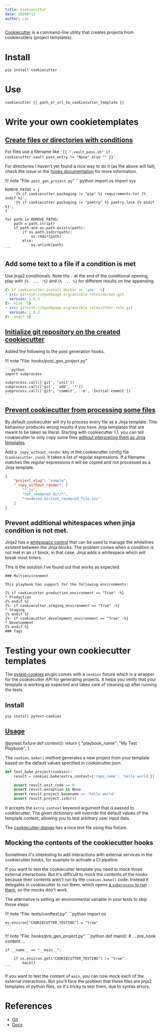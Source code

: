 ```yaml
---
title: Cookiecutter
date: 20200713
author: Lyz
---
```


[Cookiecutter](https://github.com/cookiecutter/cookiecutter) is a command-line
utility that creates projects from cookiecutters (project templates).

# Install

```bash
pip install cookiecutter
```

# Use

```bash
cookiecutter {{ path_or_url_to_cookiecutter_template }}
```

# Write your own cookietemplates

## [Create files or directories with conditions](https://github.com/cookiecutter/cookiecutter/issues/723)

For files use a filename like `'{{ ".vault_pass.sh" if
cookiecutter.vault_pass_entry != "None" else "" }}'`.

For directories I haven't yet found a nice way to do it (as the above will
fail), check the issue or the [hooks
documentation](https://cookiecutter.readthedocs.io/en/latest/advanced/hooks.html#example-conditional-files-directories)
for more information.

!!! note "File: `post_gen_project.py`"
    ```python
    import os
    import sys

    REMOVE_PATHS = [
        '{% if cookiecutter.packaging != "pip" %} requirements.txt {% endif %}',
        '{% if cookiecutter.packaging != "poetry" %} poetry.lock {% endif %}',
    ]

    for path in REMOVE_PATHS:
        path = path.strip()
        if path and os.path.exists(path):
            if os.path.isdir(path):
                os.rmdir(path)
            else:
                os.unlink(path)
    ```


## Add some text to a file if a condition is met

Use jinja2 conditionals. Note the `-` at the end of the conditional opening,
play with `{%- ... -%}` and `{% ... %}` for different results on line appending.

```yaml
{% if cookiecutter.install_docker == 'yes' -%}
- src: git+ssh://mywebpage.org/ansible-roles/docker.git
  version: 1.0.3
{%- else -%}
- src: git+ssh://mywebpage.org/ansible-roles/other-role.git
  version: 1.0.2
{%- endif %}
```

## [Initialize git repository on the created cookiecutter](https://stackoverflow.com/questions/38556622/create-a-git-versioned-project-with-cookiecutter)

Added the following to the post generation hooks.

!!! note "File: hooks/post_gen_project.py"

    ```python
    import subprocess

    subprocess.call(['git', 'init'])
    subprocess.call(['git', 'add', '*'])
    subprocess.call(['git', 'commit', '-m', 'Initial commit'])
    ```

## [Prevent cookiecutter from processing some files](https://stackoverflow.com/questions/39138386/how-to-protect-some-files-from-the-jinja-template-processor)

By default cookiecutter will try to process every file as a Jinja template. This
behaviour produces wrong results if you have Jinja templates that are meant to
be taken as literal. Starting with cookiecutter 1.1, you can
tell cookiecutter to only copy some files [without interpreting them as Jinja
templates](http://cookiecutter.readthedocs.io/en/latest/advanced/copy_without_render.html).

Add a `_copy_without_render` key in the cookiecutter config file
(`cookiecutter.json`). It takes a list of regular expressions. If a filename matches the regular expressions it will be copied and not processed as a Jinja template.

```json
{
    "project_slug": "sample",
    "_copy_without_render": [
        "*.js",
        "not_rendered_dir/*",
        "rendered_dir/not_rendered_file.ini"
    ]
}
```

## Prevent additional whitespaces when jinja condition is not met.

Jinja2 has a [whitespace
control](https://jinja.palletsprojects.com/en/2.10.x/templates/#whitespace-control)
that can be used to manage the whitelines existent between the Jinja blocks. The
problem comes when a condition is not met in an `if` block, in that case, Jinja
adds a whitespace which will break most linters.

This is the solution I've found out that works as expected.

```jinja2
### Multienvironment

This playbook has support for the following environments:

{% if cookiecutter.production_environment == "True" -%}
* Production
{% endif %}
{%- if cookiecutter.staging_environment == "True" -%}
* Staging
{% endif %}
{%- if cookiecutter.development_environment == "True" -%}
* Development
{% endif %}
### Tags
```

# Testing your own cookiecutter templates

The [pytest-cookies](https://pytest-cookies.readthedocs.io) plugin comes with
a `cookies` fixture which is a wrapper for the cookiecutter API for generating
projects. It helps you verify that your template is working as expected and
takes care of cleaning up after running the tests.

## Install

```bash
pip install pytest-cookies
```

## [Usage](https://pytest-cookies.readthedocs.io/en/latest/getting_started/)

@pytest.fixture
def context():
    return {
        "playbook_name": "My Test Playbook",
    }


The `cookies.bake()` method generates a new project from your template based on
the default values specified in cookiecutter.json:

```python
def test_bake_project(cookies):
    result = cookies.bake(extra_context={'repo_name': 'hello world'})

    assert result.exit_code == 0
    assert result.exception is None
    assert result.project.basename == 'hello world'
    assert result.project.isdir()
```

It accepts the `extra_context` keyword argument that is passed to
cookiecutter. The given dictionary will override the default values of the
template context, allowing you to test arbitrary user input data.

The
[cookiecutter-django](https://github.com/pydanny/cookiecutter-django/blob/master/tests/test_cookiecutter_generation.py)
has a nice test file using this fixture.

## Mocking the contents of the cookiecutter hooks

Sometimes it's interesting to add interactions with external services in the
cookiecutter hooks, for example to activate a CI pipeline.

If you want to test the cookiecutter template you need to mock those external
interactions. But it's difficult to mock the contents of the hooks because their
contents aren't run by the `cookies.bake()` code. Instead it delegates in
cookiecutter to run them, which opens [a `subprocess` to run
them](https://github.com/cookiecutter/cookiecutter/blob/afc83a3cb55d1ec0b4c3c716e928cda27d3f1a05/cookiecutter/hooks.py#L82),
so the mocks don't work.

The alternative is setting an environmental variable in your tests to skip those
steps:

!!! note "File: tests/conftest.py"
    ```python
    import os

    os.environ["COOKIECUTTER_TESTING"] = "true"
    ```

!!! note "File: hooks/pre_gen_project.py"
    ```python
    def main():
        # ... pre_hook content ...


    if __name__ == "__main__":

        if os.environ.get("COOKIECUTTER_TESTING") != "true":
            main()
    ```
If you want to test the content of `main`, you can now mock each of the external
interactions. But you'll face the problem that these files are jinja2 templates
of python files, so it's tricky to test them, due to syntax errors.

# References

* [Git](https://github.com/cookiecutter/cookiecutter)
* [Docs](https://cookiecutter.readthedocs.io/)
